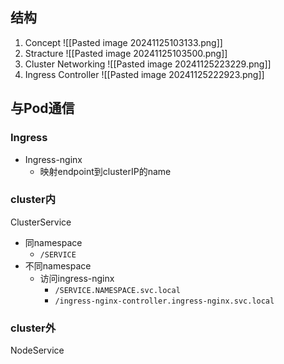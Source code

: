 ## 结构
1. Concept
	![[Pasted image 20241125103133.png]]
2. Stracture
	![[Pasted image 20241125103500.png]]
2. Cluster Networking
	![[Pasted image 20241125223229.png]]
3. Ingress Controller
	![[Pasted image 20241125222923.png]]
## 与Pod通信
### Ingress
- Ingress-nginx
	- 映射endpoint到clusterIP的name

### cluster内
ClusterService
- 同namespace
	- `/SERVICE`
- 不同namespace
	- 访问ingress-nginx
		- `/SERVICE.NAMESPACE.svc.local`
		- `/ingress-nginx-controller.ingress-nginx.svc.local`

### cluster外
NodeService

